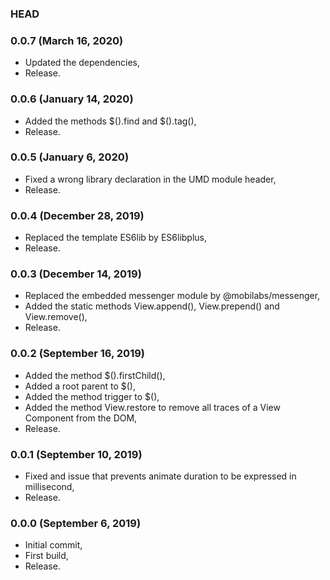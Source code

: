 ### HEAD

### 0.0.7 (March 16, 2020)

  * Updated the dependencies,
  * Release.


### 0.0.6 (January 14, 2020)

  * Added the methods $().find and $().tag(),
  * Release.


### 0.0.5 (January 6, 2020)

  * Fixed a wrong library declaration in the UMD module header,
  * Release.


### 0.0.4 (December 28, 2019)

  * Replaced the template ES6lib by ES6libplus,
  * Release.


### 0.0.3 (December 14, 2019)

  * Replaced the embedded messenger module by @mobilabs/messenger,
  * Added the static methods View.append(), View.prepend() and View.remove(),
  * Release.


### 0.0.2 (September 16, 2019)

  * Added the method $().firstChild(),
  * Added a root parent to $(),
  * Added the method trigger to $(),
  * Added the method View.restore to remove all traces of a View Component from the DOM,
  * Release.


### 0.0.1 (September 10, 2019)

  * Fixed and issue that prevents animate duration to be expressed in millisecond,
  * Release.


### 0.0.0 (September 6, 2019)

  * Initial commit,
  * First build,
  * Release.
